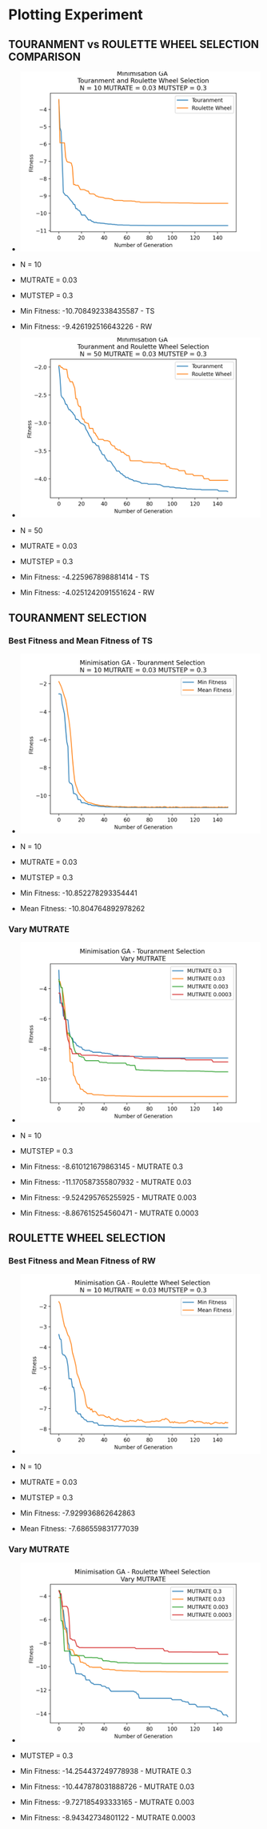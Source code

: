 # Plotting Experiment

## TOURANMENT vs ROULETTE WHEEL SELECTION COMPARISON

- ![alt text](https://github.com/Liam1809/Bio_Computation/blob/main/Experiment/Ackley%20function/TSRWN10.png)

- N = 10
- MUTRATE = 0.03
- MUTSTEP = 0.3
- Min Fitness: -10.708492338435587 - TS
- Min Fitness: -9.426192516643226 - RW

- ![alt text](https://github.com/Liam1809/Bio_Computation/blob/main/Experiment/Ackley%20function/TSRWN50.png)

- N = 50
- MUTRATE = 0.03
- MUTSTEP = 0.3
- Min Fitness: -4.225967898881414 - TS
- Min Fitness: -4.0251242091551624 - RW


## TOURANMENT SELECTION 

### Best Fitness and Mean Fitness of TS
- ![alt text](https://github.com/Liam1809/Bio_Computation/blob/main/Experiment/Ackley%20function/MinmeanTS.png)

- N = 10
- MUTRATE = 0.03
- MUTSTEP = 0.3
- Min Fitness: -10.852278293354441
- Mean Fitness: -10.804764892978262

### Vary MUTRATE
- ![alt text](https://github.com/Liam1809/Bio_Computation/blob/main/Experiment/Ackley%20function/varyMUTRATETS.png)

- N = 10
- MUTSTEP = 0.3
- Min Fitness: -8.610121679863145 - MUTRATE 0.3
- Min Fitness: -11.170587355807932 - MUTRATE 0.03
- Min Fitness: -9.524295765255925 - MUTRATE 0.003
- Min Fitness: -8.867615254560471 - MUTRATE 0.0003


## ROULETTE WHEEL SELECTION 

### Best Fitness and Mean Fitness of RW
- ![alt text](https://github.com/Liam1809/Bio_Computation/blob/main/Experiment/Ackley%20function/MinmeanRW.png)

- N = 10
- MUTRATE = 0.03
- MUTSTEP = 0.3
- Min Fitness: -7.929936862642863
- Mean Fitness: -7.686559831777039

### Vary MUTRATE
- ![alt text](https://github.com/Liam1809/Bio_Computation/blob/main/Experiment/Ackley%20function/varyMUTRATERW.png)

- MUTSTEP = 0.3
- Min Fitness: -14.254437249778938 - MUTRATE 0.3
- Min Fitness: -10.447878031888726 - MUTRATE 0.03
- Min Fitness: -9.727185493333165 - MUTRATE 0.003
- Min Fitness: -8.94342734801122 - MUTRATE 0.0003